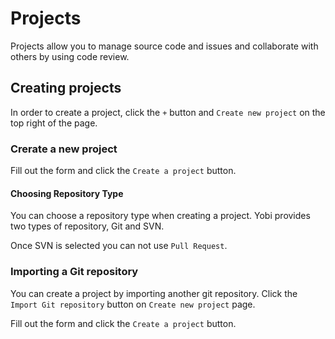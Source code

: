 # Projects

Projects allow you to manage source code and issues and collaborate with others by using code review.


Creating projects
-----------------

In order to create a project, click the `+` button and `Create new project` on the top right of the page.

### Crerate a new project

Fill out the form and click the `Create a project` button.

#### Choosing Repository Type

You can choose a repository type when creating a project. Yobi provides two types of repository, Git and SVN.

Once SVN is selected you can not use `Pull Request`.

### Importing a Git repository

You can create a project by importing another git repository. Click the `Import Git repository` button on `Create new project` page.

Fill out the form and click the `Create a project` button.
